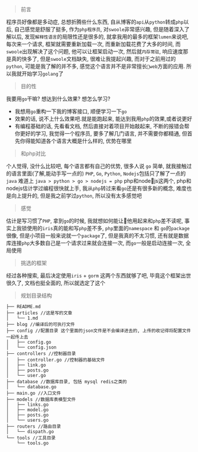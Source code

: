 > 前言

程序员好像都是多动症, 总想折腾些什么东西, 自从博客的`api`从`python`转成`php`以后, 自己感觉是舒服了挺多, 作为`php程序员`, 对`swoole`非常感兴趣, 但是随着深入了解以后, 发现`解释性语言`的局限性还是很多的, 就拿我用的最多的框架`lumen`来说吧, 每次来一个请求, 框架就需要重新加载一次, 而重新加载花费了大多的时间, 而`swoole`出现解决了这个问题, 他可以让框架启动一次, 然后就`内存常驻`, 响应速度那是真的快多了, 但是`swoole`文档缺失, 很难让我提起兴趣, 而对于之前用过的`python`, 可能是我了解的并不多, 感觉这个语言并不是非常擅长`web`方面的应用. 所以我就开始学习`golang`了

> 目的性

我要用`go`干嘛? 想达到什么效果? 想怎么学习?

- 我想用`go`重构一下我的博客接口, 顺便学习一下`go`
- 效果的话, 说不上什么效果吧.就是能跑起来, 能达到我用`php`的效果,或者说更好
- 有编程基础的话, 先看看文档, 然后直接对着项目开始敲起来, 不断的报错会帮你更好的学习, 我觉得一个程序员, 要多了解几门语言, 并不需要你都精通, 但首先你得能知道各个语言大概是什么样的, 优势在哪里

> 和php对比

个人觉得, 没什么比较吧, 每个语言都有自己的优势, 很多人说 `go` 简单, 就我接触过的语言里面(了解,能动手写一点的) `PHP`, `Go`, `Python`, `Nodejs`包括只了解了一点的`java` 难道上 `java > python > go > nodejs = php`  php和nodejs这两个, php和nodejs估计学过编程很快就上手, 我从`php`转过来看`go`还是有很多新的概念, 难度也是向上提升的, 但是我之前学过`python`, 所以没有太多感觉吧

> 感觉

估计是写习惯了`PHP`, 拿到`go`的时候, 我就想如何能让他用起来和`php`差不读呢, 事实上我锁使用的`iris`真的能和写`php`差不多, `php`里面的`namespace` 和 `go`的`package`很像, 但是小项目一般来说就一个`package`了, 但是我真的不太习惯, 还有就是数据库连接`php`大多数自己是一个请求过来就会连接一次, 而`go`一般是启动连接一次, 全局使用

> 挑选的框架

经过各种搜索, 最后决定使用`iris` +  `gorm` 这两个东西就够了吧, 毕竟这个框架出世很久了, 文档也挺全面的, 所以就选定了这个

> 规划目录结构

```
├── README.md
├── articles //这是写的文章
│   └── 1.md
├── blog //编译后的可执行文件
├── config //配置目录 这个里面的json文件是不会编译进去的, 上传的收记得将配置文件一起传上去
│   ├── config.go
│   └── config.json
├── controllers //控制器目录
│   ├── controller.go //控制器的基础文件
│   ├── link.go
│   ├── posts.go
│   └── user.go
├── database //数据库目录, 包括 mysql redis之类的
│   └── database.go
├── main.go //入口文件
├── models //数据库表模型文件
│   ├── links.go
│   ├── model.go
│   ├── posts.go
│   └── users.go
├── routers //路由目录
│   └── dispath.go
└── tools //工具目录
    └── tools.go
```